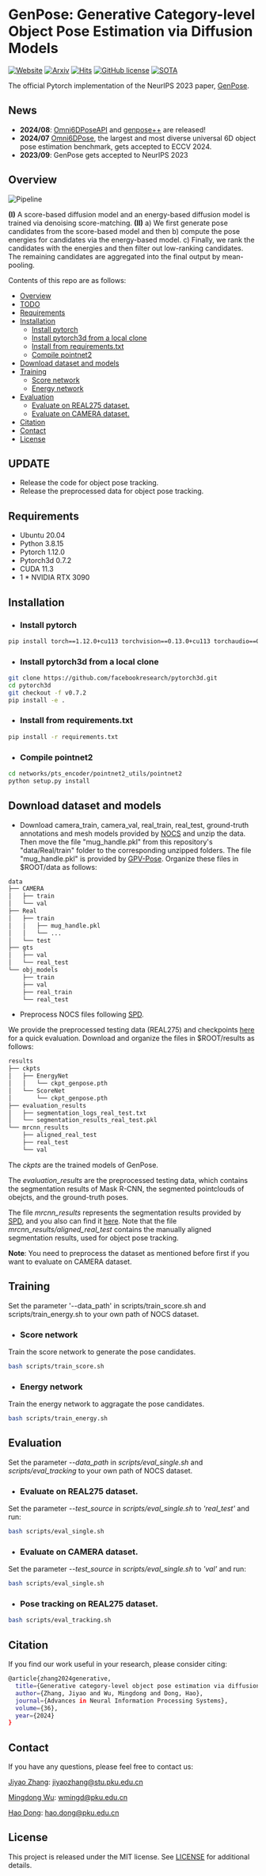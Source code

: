# GenPose: Generative Category-level Object Pose Estimation via Diffusion Models


[![Website](https://img.shields.io/badge/Website-orange.svg )](https://sites.google.com/view/genpose)
[![Arxiv](https://img.shields.io/badge/Arxiv-green.svg )](https://arxiv.org/pdf/2306.10531.pdf)
[![Hits](https://hits.seeyoufarm.com/api/count/incr/badge.svg?url=https%3A%2F%2Fgithub.com%2FJiyao06%2FGenPose&count_bg=%2379C83D&title_bg=%23555555&icon=&icon_color=%23E7E7E7&title=hits&edge_flat=false)](https://hits.seeyoufarm.com)
[![GitHub license](https://img.shields.io/badge/License-MIT-blue.svg)](https://github.com/Jiyao06/GenPose/blob/main/LICENSE)
[![SOTA](https://img.shields.io/endpoint.svg?url=https://paperswithcode.com/badge/genpose-generative-category-level-object-pose/6d-pose-estimation-using-rgbd-on-real275)](https://paperswithcode.com/sota/6d-pose-estimation-using-rgbd-on-real275?p=genpose-generative-category-level-object-pose)

The official Pytorch implementation of the NeurIPS 2023 paper, [GenPose](https://arxiv.org/pdf/2306.10531.pdf).


## News
- **2024/08**: [Omni6DPoseAPI](https://github.com/Omni6DPose/Omni6DPoseAPI) and [genpose++](https://github.com/Omni6DPose/GenPose2) are released! 
- **2024/07** [Omni6DPose](https://jiyao06.github.io/Omni6DPose/), the largest and most diverse universal 6D object pose estimation benchmark, gets accepted to ECCV 2024.
- **2023/09**: GenPose gets accepted to NeurIPS 2023

## Overview

![Pipeline](./assets/pipeline.png)

**(I)** A score-based diffusion model and an energy-based diffusion model is trained via denoising score-matching. 
**(II)** a) We first generate pose candidates from the score-based model and then b) compute the pose energies for candidates via the energy-based model. 
c) Finally, we rank the candidates with the energies and then filter out low-ranking candidates. 
The remaining candidates are aggregated into the final output by mean-pooling.

Contents of this repo are as follows:
<!-- - [GenPose: Generative Category-level Object Pose Estimation via Diffusion Models](#genpose--generative-category-level-object-pose-estimation-via-diffusion-models) -->
* [Overview](#overview)
* [TODO](#todo)
* [Requirements](#requirements)
* [Installation](#installation)
  + [Install pytorch](#install-pytorch)
  + [Install pytorch3d from a local clone](#install-pytorch3d-from-a-local-clone)
  + [Install from requirements.txt](#install-from-requirementstxt)
  + [Compile pointnet2](#compile-pointnet2)
* [Download dataset and models](#download-dataset-and-models)
* [Training](#training)
  + [Score network](#score-network)
  + [Energy network](#energy-network)
* [Evaluation](#evaluation)
  + [Evaluate on REAL275 dataset.](#evaluate-on-real275-dataset)
  + [Evaluate on CAMERA dataset.](#evaluate-on-camera-dataset)
* [Citation](#citation)
* [Contact](#contact)
* [License](#license)

## UPDATE
- Release the code for object pose tracking.
- Release the preprocessed data for object pose tracking.

## Requirements
- Ubuntu 20.04
- Python 3.8.15
- Pytorch 1.12.0
- Pytorch3d 0.7.2
- CUDA 11.3
- 1 * NVIDIA RTX 3090

## Installation

- ### Install pytorch
``` bash
pip install torch==1.12.0+cu113 torchvision==0.13.0+cu113 torchaudio==0.12.0 --extra-index-url https://download.pytorch.org/whl/cu113
```


- ### Install pytorch3d from a local clone
``` bash
git clone https://github.com/facebookresearch/pytorch3d.git
cd pytorch3d
git checkout -f v0.7.2
pip install -e .
```

- ### Install from requirements.txt
``` bash
pip install -r requirements.txt 
```

- ### Compile pointnet2
``` bash
cd networks/pts_encoder/pointnet2_utils/pointnet2
python setup.py install
```

## Download dataset and models
- Download camera_train, camera_val, real_train, real_test, ground-truth annotations and mesh models provided by <a href ="https://github.com/hughw19/NOCS_CVPR2019">NOCS</a> and unzip the data. Then move the file "mug_handle.pkl" from this repository's "data/Real/train" folder to the corresponding unzipped folders. The file "mug_handle.pkl" is provided by [GPV-Pose](https://github.com/lolrudy/GPV_Pose/blob/master/mug_handle.pkl). Organize these files in $ROOT/data as follows:
``` bash
data
├── CAMERA
│   ├── train
│   └── val
├── Real
│   ├── train
│   │   ├── mug_handle.pkl
│   │   └── ...
│   └── test
├── gts
│   ├── val
│   └── real_test
└── obj_models
    ├── train
    ├── val
    ├── real_train
    └── real_test
```

- Preprocess NOCS files following <a  href ="https://github.com/mentian/object-deformnet">SPD</a>. 

We provide the preprocessed testing data (REAL275) and checkpoints <a href="https://drive.google.com/drive/folders/1DhPIzpCIgWaw86BtwPK05-GmvAkgpsJY?usp=sharing">here</a> for a quick evaluation. Download and organize the files in $ROOT/results as follows:
``` bash
results
├── ckpts
│   ├── EnergyNet
│   │   └── ckpt_genpose.pth
│   └── ScoreNet
│       └── ckpt_genpose.pth
├── evaluation_results
│   ├── segmentation_logs_real_test.txt
│   └── segmentation_results_real_test.pkl
└── mrcnn_results
    ├── aligned_real_test
    ├── real_test
    └── val
```
The *ckpts* are the trained models of GenPose.

The *evaluation_results* are the preprocessed testing data, which contains the segmentation results of Mask R-CNN, the segmented pointclouds of obejcts, and the ground-truth poses. 
  
The file *mrcnn_results* represents the segmentation results provided by <a href="https://github.com/mentian/object-deformnet">SPD</a>, and you also can find it <a href="https://drive.google.com/file/d/1p72NdY4Bie_sra9U8zoUNI4fTrQZdbnc/view">here</a>. Note that the file *mrcnn_results/aligned_real_test* contains the manually aligned segmentation results, used for object pose tracking.

**Note**: You need to preprocess the dataset as mentioned before first if you want to evaluate on CAMERA dataset.

## Training
Set the parameter '--data_path' in scripts/train_score.sh and scripts/train_energy.sh to your own path of NOCS dataset.

- ### Score network
Train the score network to generate the pose candidates.
``` bash
bash scripts/train_score.sh
```
- ### Energy network
Train the energy network to aggragate the pose candidates.
``` bash
bash scripts/train_energy.sh
```

## Evaluation
Set the parameter *--data_path* in *scripts/eval_single.sh* and *scripts/eval_tracking* to your own path of NOCS dataset.

- ### Evaluate on REAL275 dataset.
Set the parameter *--test_source* in *scripts/eval_single.sh* to *'real_test'* and run:
``` bash
bash scripts/eval_single.sh
```
- ### Evaluate on CAMERA dataset.
Set the parameter *--test_source* in *scripts/eval_single.sh* to *'val'* and run:
``` bash
bash scripts/eval_single.sh
```
- ### Pose tracking on REAL275 dataset.
``` bash
bash scripts/eval_tracking.sh
```

## Citation
If you find our work useful in your research, please consider citing:
``` bash
@article{zhang2024generative,
  title={Generative category-level object pose estimation via diffusion models},
  author={Zhang, Jiyao and Wu, Mingdong and Dong, Hao},
  journal={Advances in Neural Information Processing Systems},
  volume={36},
  year={2024}
}
```

## Contact
If you have any questions, please feel free to contact us:

[Jiyao Zhang](https://jiyao06.github.io/): [jiyaozhang@stu.pku.edu.cn](mailto:jiyaozhang@stu.pku.edu.cn)

[Mingdong Wu](https://aaronanima.github.io/): [wmingd@pku.edu.cn](mailto:wmingd@pku.edu.cn)

[Hao Dong](https://zsdonghao.github.io/): [hao.dong@pku.edu.cn](mailto:hao.dong@pku.edu.cn)

## License
This project is released under the MIT license. See [LICENSE](LICENSE) for additional details.
